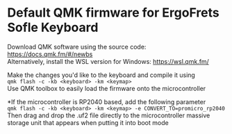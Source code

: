 # Default QMK firmware for ErgoFrets Sofle Keyboard

Download QMK software using the source code: https://docs.qmk.fm/#/newbs  
Alternatively, install the  WSL version for Windows: https://wsl.qmk.fm/

Make the changes you'd like to the keyboard and compile it using  
```qmk flash -c -kb <keyboard> -km <keymap>```  
Use QMK toolbox to easily load the firmware onto the microcontroller

*If the microcontroller is RP2040 based, add the following parameter  
```qmk flash -c -kb <keyboard> -km <keymap> -e CONVERT_TO=promicro_rp2040```  
Then drag and drop the .uf2 file directly to the microcontroller massive storage unit that appears when putting it into boot mode

